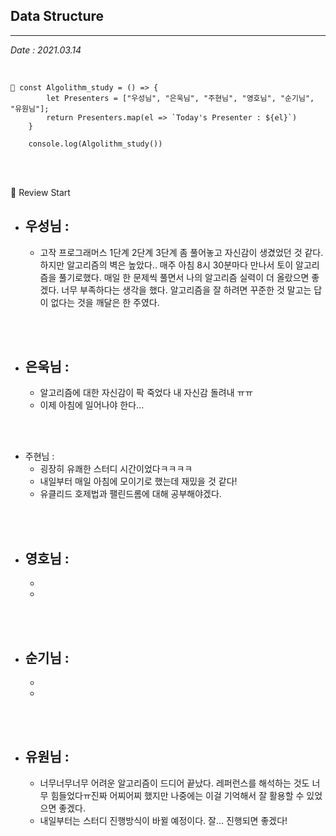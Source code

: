 ## Data Structure

>

---

_Date : 2021.03.14_

<br/>

```
📌 const Algolithm_study = () => {
        let Presenters = ["우성님", "은욱님", "주현님", "영호님", "순기님", "유원님"];
        return Presenters.map(el => `Today's Presenter : ${el}`)
    }

    console.log(Algolithm_study())
```

<br/>
<br/>

🙌 Review Start

- ## 우성님 :
  - 고작 프로그래머스 1단계 2단계 3단계 좀 풀어놓고 자신감이 생겼었던 것 같다. 하지만 알고리즘의 벽은 높았다.. 매주 아침 8시 30분마다 만나서 토이 알고리즘을 풀기로했다. 매일 한 문제씩 풀면서 나의 알고리즘 실력이 더 올랐으면 좋겠다. 너무 부족하다는 생각을 했다. 알고리즘을 잘 하려면 꾸준한 것 말고는 답이 없다는 것을 깨달은 한 주였다.

<br/>
<br/>

- ## 은욱님 :
  - 알고리즘에 대한 자신감이 팍 죽었다 내 자신감 돌려내 ㅠㅠ
  - 이제 아침에 일어나야 한다...

<br/>
<br/>
  
* 주현님 : 
  - 굉장히 유쾌한 스터디 시간이었다ㅋㅋㅋㅋ
  - 내일부터 매일 아침에 모이기로 했는데 재밌을 것 같다!
  - 유클리드 호제법과 팰린드롬에 대해 공부해야겠다.

<br/>
<br/>

- ## 영호님 :
  -
  -

<br/>
<br/>

- ## 순기님 :
  -
  -

<br/>
<br/>

- ## 유원님 :
  - 너무너무너무 어려운 알고리즘이 드디어 끝났다. 레퍼런스를 해석하는 것도 너무 힘들었다ㅠ진짜 어찌어찌 했지만 나중에는 이걸 기억해서 잘 활용할 수 있었으면 좋겠다.
  - 내일부터는 스터디 진행방식이 바뀔 예정이다. 잘… 진행되면 좋겠다!
